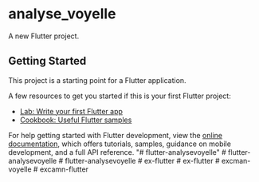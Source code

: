 # analyse_voyelle

A new Flutter project.

## Getting Started

This project is a starting point for a Flutter application.

A few resources to get you started if this is your first Flutter project:

- [Lab: Write your first Flutter app](https://docs.flutter.dev/get-started/codelab)
- [Cookbook: Useful Flutter samples](https://docs.flutter.dev/cookbook)

For help getting started with Flutter development, view the
[online documentation](https://docs.flutter.dev/), which offers tutorials,
samples, guidance on mobile development, and a full API reference.
"# flutter-analysevoyelle" 
#   f l u t t e r - a n a l y s e v o y e l l e  
 #   f l u t t e r - a n a l y s e v o y e l l e  
 #   e x - f l u t t e r  
 #   e x - f l u t t e r  
 #   e x c m a n - v o y e l l e  
 #   e x c a m n - f l u t t e r  
 